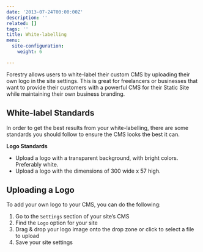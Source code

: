 ```yaml
---
date: '2013-07-24T00:00:00Z'
description: ''
related: []
tags: ''
title: White-labelling
menu:
  site-configuration:
    weight: 6

---
```

Forestry allows users to white-label their custom CMS by uploading their own logo in the site settings. This is great for freelancers or businesses that want to provide their customers with a powerful CMS for their Static Site while maintaining their own business branding.

## White-label Standards
In order to get the best results from your white-labelling, there are some standards you should follow to ensure the CMS looks the best it can.

**Logo Standards**

* Upload a logo with a transparent background, with bright colors. Preferably white.
* Upload a logo with the dimensions of 300 wide x 57 high.

## Uploading a Logo
To add your own logo to your CMS, you can do the following:

1. Go to the `Settings` section of your site’s CMS
2. Find the `Logo` option for your site
3. Drag & drop your logo image onto the drop zone or click to select a file to upload
4. Save your site settings